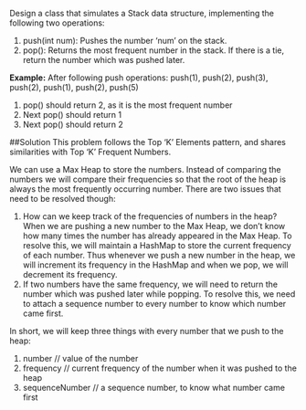 Design a class that simulates a Stack data structure, implementing the following two operations:

1. push(int num): Pushes the number ‘num’ on the stack.
2. pop(): Returns the most frequent number in the stack. If there is a tie, return the number which was pushed later.

**Example:**
After following push operations: push(1), push(2), push(3), push(2), push(1), push(2), push(5)
1. pop() should return 2, as it is the most frequent number
2. Next pop() should return 1
3. Next pop() should return 2

##Solution
This problem follows the Top ‘K’ Elements pattern, and shares similarities with Top ‘K’ Frequent Numbers.

We can use a Max Heap to store the numbers. Instead of comparing the numbers we will compare their frequencies so that
the root of the heap is always the most frequently occurring number. There are two issues that need to be resolved though:
1. How can we keep track of the frequencies of numbers in the heap? When we are pushing a new number to the Max Heap,
   we don’t know how many times the number has already appeared in the Max Heap. To resolve this, we will maintain
   a HashMap to store the current frequency of each number. Thus whenever we push a new number in the heap, we will
   increment its frequency in the HashMap and when we pop, we will decrement its frequency.
2. If two numbers have the same frequency, we will need to return the number which was pushed later while popping.
   To resolve this, we need to attach a sequence number to every number to know which number came first.

In short, we will keep three things with every number that we push to the heap:
1. number // value of the number
2. frequency // current frequency of the number when it was pushed to the heap
3. sequenceNumber // a sequence number, to know what number came first